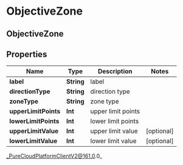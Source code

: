 # ObjectiveZone

## ObjectiveZone

## Properties

|Name | Type | Description | Notes|
|------------ | ------------- | ------------- | -------------|
| **label** | **String** | label | |
| **directionType** | **String** | direction type | |
| **zoneType** | **String** | zone type | |
| **upperLimitPoints** | **Int** | upper limit points | |
| **lowerLimitPoints** | **Int** | lower limit points | |
| **upperLimitValue** | **Int** | upper limit value | [optional] |
| **lowerLimitValue** | **Int** | lower limit value | [optional] |



_PureCloudPlatformClientV2@161.0.0_

